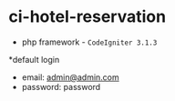 # ci-hotel-reservation

* php framework - ``CodeIgniter 3.1.3``


*default login
- email: admin@admin.com
- password: password

